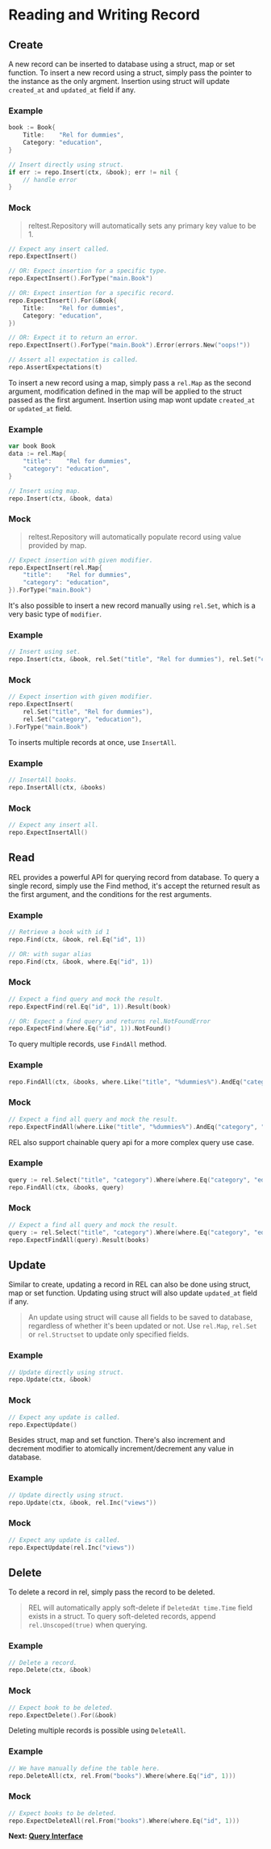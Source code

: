 # Reading and Writing Record

## Create

A new record can be inserted to database using a struct, map or set function. To insert a new record using a struct, simply pass the pointer to the instance as the only argment. Insertion using struct will update `created_at` and `updated_at` field if any.

<!-- tabs:start -->

### **Example**

```go
book := Book{
    Title:    "Rel for dummies",
    Category: "education",
}

// Insert directly using struct.
if err := repo.Insert(ctx, &book); err != nil {
    // handle error
}
```

### **Mock**

> reltest.Repository will automatically sets any primary key value to be 1.

```go
// Expect any insert called.
repo.ExpectInsert()

// OR: Expect insertion for a specific type.
repo.ExpectInsert().ForType("main.Book")

// OR: Expect insertion for a specific record.
repo.ExpectInsert().For(&Book{
    Title:    "Rel for dummies",
    Category: "education",
})

// OR: Expect it to return an error.
repo.ExpectInsert().ForType("main.Book").Error(errors.New("oops!"))

// Assert all expectation is called.
repo.AssertExpectations(t)
```

<!-- tabs:end -->

To insert a new record using a map, simply pass a `rel.Map` as the second argument, modification defined in the map will be applied to the struct passed as the first argument. Insertion using map wont update `created_at` or `updated_at` field.

<!-- tabs:start -->

### **Example**

```go
var book Book
data := rel.Map{
    "title":    "Rel for dummies",
    "category": "education",
}

// Insert using map.
repo.Insert(ctx, &book, data)
```

### **Mock**

> reltest.Repository will automatically populate record using value provided by map.

```go
// Expect insertion with given modifier.
repo.ExpectInsert(rel.Map{
    "title":    "Rel for dummies",
    "category": "education",
}).ForType("main.Book")
```

<!-- tabs:end -->

It's also possible to insert a new record manually using `rel.Set`, which is a very basic type of `modifier`.

<!-- tabs:start -->

### **Example**

```go
// Insert using set.
repo.Insert(ctx, &book, rel.Set("title", "Rel for dummies"), rel.Set("category", "education"))
```

### **Mock**

```go
// Expect insertion with given modifier.
repo.ExpectInsert(
    rel.Set("title", "Rel for dummies"),
    rel.Set("category", "education"),
).ForType("main.Book")
```

<!-- tabs:end -->

To inserts multiple records at once, use `InsertAll`.


<!-- tabs:start -->

### **Example**

```go
// InsertAll books.
repo.InsertAll(ctx, &books)
```

### **Mock**

```go
// Expect any insert all.
repo.ExpectInsertAll()
```

<!-- tabs:end -->


## Read

REL provides a powerful API for querying record from database. To query a single record, simply use the Find method, it's accept the returned result as the first argument, and the conditions for the rest arguments.


<!-- tabs:start -->

### **Example**

```go
// Retrieve a book with id 1
repo.Find(ctx, &book, rel.Eq("id", 1))

// OR: with sugar alias
repo.Find(ctx, &book, where.Eq("id", 1))
```

### **Mock**

```go
// Expect a find query and mock the result.
repo.ExpectFind(rel.Eq("id", 1)).Result(book)

// OR: Expect a find query and returns rel.NotFoundError
repo.ExpectFind(where.Eq("id", 1)).NotFound()
```

<!-- tabs:end -->

To query multiple records, use `FindAll` method.


<!-- tabs:start -->

### **Example**

```go
repo.FindAll(ctx, &books, where.Like("title", "%dummies%").AndEq("category", "education"), rel.Limit(10))
```

### **Mock**

```go
// Expect a find all query and mock the result.
repo.ExpectFindAll(where.Like("title", "%dummies%").AndEq("category", "education"), rel.Limit(10))).Result(books)
```

<!-- tabs:end -->

REL also support chainable query api for a more complex query use case.


<!-- tabs:start -->

### **Example**

```go
query := rel.Select("title", "category").Where(where.Eq("category", "education")).SortAsc("title")
repo.FindAll(ctx, &books, query)
```

### **Mock**

```go
// Expect a find all query and mock the result.
query := rel.Select("title", "category").Where(where.Eq("category", "education")).SortAsc("title")
repo.ExpectFindAll(query).Result(books)
```

<!-- tabs:end -->

## Update

Similar to create, updating a record in REL can also be done using struct, map or set function. Updating using struct will also update `updated_at` field if any.

> An update using struct will cause all fields to be saved to database, regardless of whether it's been updated or not. Use `rel.Map`, `rel.Set` or `rel.Structset` to update only specified fields.

<!-- tabs:start -->

### **Example**

```go
// Update directly using struct.
repo.Update(ctx, &book)
```

### **Mock**

```go
// Expect any update is called.
repo.ExpectUpdate()
```

<!-- tabs:end -->

Besides struct, map and set function. There's also increment and decrement modifier to atomically increment/decrement any value in database.

<!-- tabs:start -->

### **Example**

```go
// Update directly using struct.
repo.Update(ctx, &book, rel.Inc("views"))
```

### **Mock**

```go
// Expect any update is called.
repo.ExpectUpdate(rel.Inc("views"))
```

<!-- tabs:end -->

## Delete

To delete a record in rel, simply pass the record to be deleted.

> REL will automatically apply soft-delete if `DeletedAt time.Time` field exists in a struct. To query soft-deleted records, append `rel.Unscoped(true)` when querying.

<!-- tabs:start -->

### **Example**

```go
// Delete a record.
repo.Delete(ctx, &book)
```

### **Mock**

```go
// Expect book to be deleted.
repo.ExpectDelete().For(&book)
```

<!-- tabs:end -->

Deleting multiple records is possible using `DeleteAll`.


<!-- tabs:start -->

### **Example**

```go
// We have manually define the table here.
repo.DeleteAll(ctx, rel.From("books").Where(where.Eq("id", 1)))
```

### **Mock**

```go
// Expect books to be deleted.
repo.ExpectDeleteAll(rel.From("books").Where(where.Eq("id", 1)))
```

<!-- tabs:end -->


**Next: [Query Interface](query.md)**
